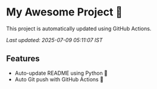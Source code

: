 # My Awesome Project 🚀

This project is automatically updated using GitHub Actions.

_Last updated: 2025-07-09 05:11:07 IST_

## Features
- Auto-update README using Python 🐍
- Auto Git push with GitHub Actions 🤖
